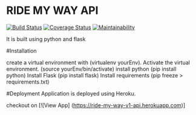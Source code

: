 # RIDE MY WAY API

[![Build Status](https://api.travis-ci.org/marthamareal/ride-my-way-API.svg?branch=feature)](https://travis-ci.org/marthamareal/ride-my-way-API.svg?branch=feature)
[![Coverage Status](https://coveralls.io/repos/github/marthamareal/ride-my-way-API/badge.svg?branch=feature)](https://coveralls.io/github/marthamareal/ride-my-way-API?branch=feature)
[![Maintainability](https://api.codeclimate.com/v1/badges/881bb003dd26c80d3fc4/maintainability)](https://codeclimate.com/github/marthamareal/ride-my-way-API/maintainability)

It is built using python and flask

#Installation

create a virtual environment with (virtualenv yourEnv).
Activate the virtual environment. (source yourEnv/bin/activate)
install python (pip install python)
Install Flask (pip install flask)
Install requirements (pip freeze > requirements.txt)

#Deployment
Application is deployed using Heroku.

checkout on [![View App] (https://ride-my-way-v1-api.herokuapp.com)]
